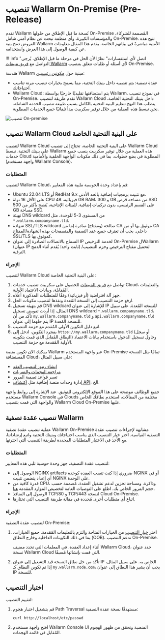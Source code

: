 # تنصيب Wallarm On-Premise (Pre-Release)

تقدم Wallarm نُسخة ما قبل الإطلاق من حلولها On-Premise المُصممة للشركاء، والمؤسسات الكبيرة، وأي منظمة تبحث عن نظام أمني شامل On-Premise. تتيح هذه العروض دمج بنية Wallarm الأمنية مباشرةً في بيئاتهم الخاصة. يقدم هذا المقال معلومات عن كيفية الوصول إلى هذا العرض واستخدامه.

!!! info "اتصل لأي استفسارات"
    نظرًا لأن الحل في مرحلة ما قبل الإطلاق، يُرجى التواصل مع [فريق مبيعات Wallarm](mailto:sales@wallarm.com) لأي أسئلة أو طلبات تتعلق بتنصيب On-Premise.

هندسة Wallarm مبنية حول [مكونين رئيسيين](../about-wallarm/overview.md#how-wallarm-works):

* عقدة تصفية: يتم تنصيبه داخل بنيتك التحتية، مما يسمح بخيارات تنصيب مرنة تناسب احتياجاتك.
* Wallarm Cloud: يتم استضافتها تقليديًا خارجيًا بواسطة Wallarm. في نموذج تنصيب On-Premise، نقدم طريقة لتنصيب Wallarm Cloud داخل بنيتك التحتية الخاصة. يتطلب هذا النهج تنظيم البنية التحتية بالكامل بسبب طبيعة تنصيب الخدمة الشاملة. نحن نبسط هذه العملية من خلال توفير سكريبت يبدأ تلقائيًا جميع الخدمات المطلوبة.

![تنصيب On-premise](../images/waf-installation/on-premise.png)

## تنصيب Wallarm Cloud على البنية التحتية الخاصة

لتنصيب Wallarm Cloud على البنية التحتية الخاصة، تحتاج إلى تنصيب Wallarm Cloud على بنيتك التحتية. تبسط Wallarm هذه العملية من خلال توفير سكريبت ينصب جميع خدمات Cloud المطلوبة في بضع خطوات، بما في ذلك مكونات الواجهة الخلفية والأمامية (واجهة مستخدم Wallarm Console).

### المتطلبات

لتنصيب Wallarm Cloud، قم بإعداد وحدة الحوسبة ملبية هذه المعايير:

* Ubuntu 22.04 LTS أو RedHat 9.x مع تثبيت برمجيات إضافية بالحد الأدنى.
* على الأقل 16 نواة CPU فيزيائية، 48 GB RAM، و 300 GB من مساحة قرص SSD على القسم الرئيسي، بدون تركيبات إضافية. للبيئات الإنتاجية، يُنصح بأكثر من 500 GB مساحة SSD.
* تهيئة DNS wildcard من المستوى 3-5 للوحدة، مثل `*.wallarm.companyname.tld`.
* شهادة SSL/TLS wildcard صالحة (ومفتاح) صادرة إما من CA موثوق بها أو من CA داخلي. يجب أن تعترف جميع عقد التصفية والمتصفحات بهذه الشهادة/المفتاح SSL/TLS كموثوق بها.
* السماح بالاتصالات الصادرة إلى عنوان IP لخدمة الترخيص On-Premise لWallarm (عنوان IP ثابت واحد؛ يُقدم أثناء الدمج) لتحميل مفتاح الترخيص وحزم التنصيب/الترقية.

### الإجراء

لتنصيب Wallarm Cloud على البنية التحتية الخاصة:

1. تواصل مع [فريق المبيعات](mailto:sales@wallarm.com?subject=Wallarm%20on-premise%20deployment&body=Dear%20Wallarm%20Sales%20Team%2C%0A%0AI%20am%20writing%20to%20express%20my%20interest%20in%20deploying%20the%20Wallarm%20platform%20on-premise.%20Could%20you%20please%20provide%20me%20with%20the%20necessary%20scripts%20for%20deployment%2C%20detailed%20information%20on%20the%20appropriate%20subscription%20plans%2C%20and%20comprehensive%20instructions%3F) للحصول على سكريبت تنصيب خدمات Cloud، والتعليمات المُقابلة، وبيانات الاعتماد الأولية.
1. جهز آلة افتراضية (أو فيزيائية) وفقًا للمتطلبات المذكورة أعلاه.
1. ارفع حزمة التنصيب إلى النسخة المُعدة ونفذها لتنصيب مكونات الحل.
1. قم بتهيئة تسجيل DNS wildcard للإشارة إلى عنوان IP للنسخة المُعدة. على سبيل المثال، إذا أردت تفويض تسجيل DNS wildcard  `*.wallarm.companyname.tld`، تأكد من أن `my.wallarm.companyname.tld` و `api.wallarm.companyname.tld` يتم حلهما إلى عنوان IP للنسخة المُعدة.
1. اتبع دليل التكوين الأولي المُقدم مع حزمة التنصيب.
1. بمجرد التكوين، ادخل إلى `https://my.wallarm.companyname.tld` (أو سجل النطاق المُقابل الذي قمت بتكوينه) وحاول تسجيل الدخول باستخدام بيانات الاعتماد الأولية المُقدمة مع حزمة التنصيب.

يمكنك الآن تكوين منصة Wallarm عبر واجهة المستخدم On-Premise تمامًا مثل النسخة المستضافة Cloud، على سبيل المثال:

* [إنشاء رموز لتنصيب العقد](../user-guides/settings/api-tokens.md)
* [مراجعة الهجمات والضربات](../user-guides/events/check-attack.md)
* [تغيير قواعد تصفية المرور](../user-guides/rules/rules.md)
* إدارة وحدات منصة إضافية مثل [اكتشاف API](../api-discovery/overview.md)، الخ.

جميع الوظائف موضحة على هذا الموقع الإلكتروني للتوثيق. عند الإشارة إلى روابط واجهة مستخدم Wallarm Console في Clouds مختلفة من المقالات، استخدم نطاقك الخاص والواجهة التي قمت بتنصيب Wallarm Cloud On-Premise عليها.

## تنصيب عقدة تصفية Wallarm

عملية تنصيب عقدة تصفية Wallarm On-Premise مشابهة لإجراءات تنصيب عقدة التصفية القياسية. اختر خيار التنصيب الذي يناسب احتياجاتك وبنيتك التحتية واتبع إرشاداتنا، مع الأخذ في الاعتبار المتطلبات المحددة لطريقة التنصيب التي اخترتها.

### المتطلبات

لتنصيب عقدة التصفية، جهز وحدة حوسبة تلبي هذه المعايير:

* الوصول إلى NGINX artifacts ضروري إذا كنت تنصب العقدة كوحدة NGINX أو في أي إعداد يتضمن تثبيت NGINX على الوحدة.
* قدرة كافية من CPU، وذاكرة، ومساحة تخزين لدعم تشغيل العقدة، مُصممة حسب حجم المرور الخاص بك. اطلع على التوصيات العامة لتخصيص الموارد المقدمة [هنا](../admin-en/configuration-guides/allocate-resources-for-node.md).
* الوصول إلى المنافذ TCP/80 و TCP/443 لنسخة Cloud On-Premise.
* اتباع أي متطلبات أخرى مُحددة في مقالة طريقة التنصيب التي تختارها.

### الإجراء

لتنصيب عقدة التصفية On-Premise:

1. اختر [خيار التنصيب](supported-deployment-options.md) من الخيارات المتاحة والتزم بالتعليمات المُقدمة. جميع الخيارات، بما في ذلك التكوينات الداخلية وخارج النطاق (OOB)، تدعم التنصيب On-Premise.

    أثناء إعداد العقدة، في المعلمات التي تحدد مضيف Wallarm Cloud، حدد عنوان نسخة Wallarm Cloud التي قمت بإنشائها مُسبقًا.
1. تأكد من حل نطاق النسخة قيد التشغيل إلى عنوان IP الخاص به. على سبيل المثال، إذا تم تكوين النطاق كـ `my.wallarm.node.com`، يجب أن يشير هذا النطاق إلى عنوان IP للنسخة.

## اختبار التنصيب

لتقييم التنصيب:

1. قم بتشغيل اختبار هجوم Path Traversal مستهدفًا نسخة عقدة التصفية:

    ```bash
    curl http://localhost/etc/passwd
    ```
1. افتح واجهة مستخدم Wallarm Console UI المنصبة وتحقق من ظهور الهجوم المُقابل في قائمة الهجمات.